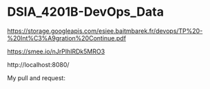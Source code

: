 # DSIA_4201B-DevOps_Data

https://storage.googleapis.com/esiee.baitmbarek.fr/devops/TP%20-%20Int%C3%A9gration%20Continue.pdf

https://smee.io/nJrPlhIRDk5MRO3

http://localhost:8080/

My pull and request:
